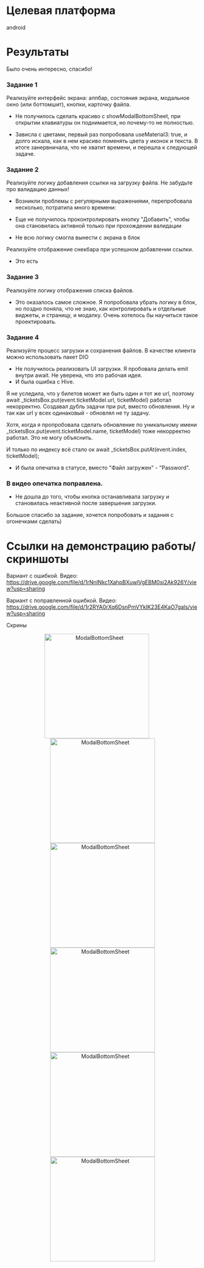 # Целевая платформа

android

# Результаты

Было очень интересно, спасибо! 

### Задание 1

Реализуйте интерфейс экрана: аппбар, состояния экрана, модальное окно (или боттомшит), кнопки, карточку файла.

- Не получилось сделать красиво с showModalBottomSheet, при открытии клавиатуры он поднимается, но почему-то не полностью.

- Зависла с цветами, первый раз попробовала useMaterial3: true, и долго искала, как в нем красиво поменять цвета у иконок и текста. В итоге занервничала, что не хватит времени, и перешла к следующей задаче.

### Задание 2

Реализуйте логику добавления ссылки на загрузку файла. Не забудьте про валидацию данных!
- Возникли проблемы с регулярными выражениями, перепробовала несколько, потратила много времени:

- Еще не получилось проконтролировать кнопку "Добавить", чтобы она становилась активной только при прохождении валидации

- Не всю логику смогла вынести с экрана в блок

Реализуйте отображение снекбара при успешном добавлении ссылки.
- Это есть

### Задание 3

Реализуйте логику отображения списка файлов.
- Это оказалось самое сложное. Я попробовала убрать логику в блок, но поздно поняла, что не знаю, как контролировать и отдельные виджеты, и страницу, и модалку. Очень хотелось бы научиться такое проектировать.


### Задание 4

Реализуйте процесс загрузки и сохранения файлов. В качестве клиента можно использовать пакет DIO
- Не получилось реализовать UI загрузки. Я пробовала делать emit внутри await. Не уверена, что это рабочая идея.  
- И была ошибка с Hive.

Я не уследила, что у билетов может же быть один и тот же url, поэтому  await _ticketsBox.put(event.ticketModel.url, ticketModel) работал некорректно. Создавал дубль задачи при put, вместо обновления. Ну и так как url у всех одинаковый - обновлял не ту задачу. 

Хотя, когда я пропробовала сделать обновление по уникальному имени _ticketsBox.put(event.ticketModel.name, ticketModel) тоже некорректно работал. Это не могу объяснить.

И только по индексу всё стало ок await _ticketsBox.putAt(event.index, ticketModel);

- И была опечатка в статусе, вместо "Файл загружен" - "Password". 

### В видео опечатка поправлена.

- Не дошла до того, чтобы кнопка останавливала загрузку и становилась неактивной после завершения загрузки.

Большое спасибо за задание, хочется попробовать и задания с огонечками сделать)

# Ссылки на демонстрацию работы/скриншоты

Вариант с ошибкой. Видео:  https://drive.google.com/file/d/1rNnlNkc1XahpBXuwlVgEBM0si2Ak926Y/view?usp=sharing

Вариант с поправленной ошибкой. Видео:  https://drive.google.com/file/d/1r2RYA0rXq6DsnPmVYkIK23E4KaO7gals/view?usp=sharing

Скрины

<div class="row" align="center">
  <img src="./assets/Screenshot_2023-04-09-20-14-06-31_9164762b2465a9d2b7dd67dd1b6484b4.jpg" width="275" alt="ModalBottomSheet" style="margin-right: 30px;" />
  <img src="./assets/Screenshot_2023-04-09-20-15-40-79_9164762b2465a9d2b7dd67dd1b6484b4.jpg" width="275" alt="ModalBottomSheet" />
  <img src="./assets/Screenshot_2023-04-09-20-16-18-75_9164762b2465a9d2b7dd67dd1b6484b4.jpg" width="275" alt="ModalBottomSheet" />
   <img src="./assets/Screenshot_2023-04-09-20-15-48-52_9164762b2465a9d2b7dd67dd1b6484b4.jpg" width="275" alt="ModalBottomSheet" />
   <img src="./assets/Screenshot_2023-04-09-20-16-13-43_9164762b2465a9d2b7dd67dd1b6484b4.jpg" width="275" alt="ModalBottomSheet" />
  <img src="./assets/Screenshot_2023-04-09-20-15-54-65_9164762b2465a9d2b7dd67dd1b6484b4.jpg" width="275" alt="ModalBottomSheet" />
</div>

